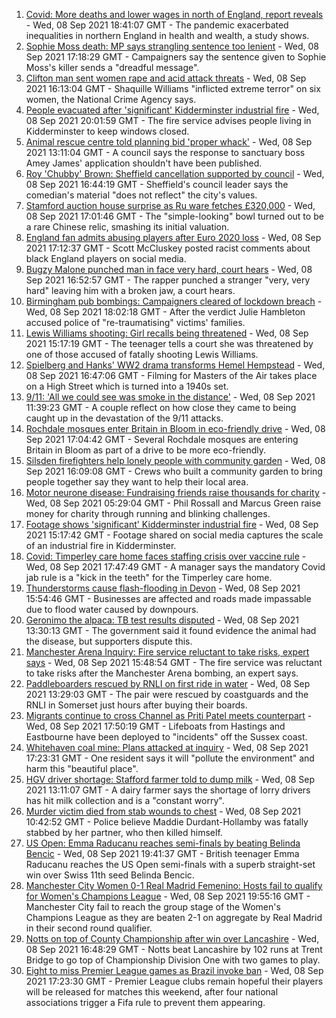 1. [Covid: More deaths and lower wages in north of England, report reveals](https://www.bbc.co.uk/news/uk-england-58486111?at_medium=RSS&at_campaign=KARANGA) - Wed, 08 Sep 2021 18:41:07 GMT - The pandemic exacerbated inequalities in northern England in health and wealth, a study shows.
2. [Sophie Moss death: MP says strangling sentence too lenient](https://www.bbc.co.uk/news/uk-england-tees-58492328?at_medium=RSS&at_campaign=KARANGA) - Wed, 08 Sep 2021 17:18:29 GMT - Campaigners say the sentence given to Sophie Moss's killer sends a "dreadful message".
3. [Clifton man sent women rape and acid attack threats](https://www.bbc.co.uk/news/uk-england-nottinghamshire-58491156?at_medium=RSS&at_campaign=KARANGA) - Wed, 08 Sep 2021 16:13:04 GMT - Shaquille Williams "inflicted extreme terror" on six women, the National Crime Agency says.
4. [People evacuated after 'significant' Kidderminster industrial fire](https://www.bbc.co.uk/news/uk-england-hereford-worcester-58488793?at_medium=RSS&at_campaign=KARANGA) - Wed, 08 Sep 2021 20:01:59 GMT - The fire service advises people living in Kidderminster to keep windows closed.
5. [Animal rescue centre told planning bid 'proper whack'](https://www.bbc.co.uk/news/uk-england-kent-58487855?at_medium=RSS&at_campaign=KARANGA) - Wed, 08 Sep 2021 13:11:04 GMT - A council says the response to sanctuary boss Amey James' application shouldn't have been published.
6. [Roy 'Chubby' Brown: Sheffield cancellation supported by council](https://www.bbc.co.uk/news/uk-england-south-yorkshire-58488864?at_medium=RSS&at_campaign=KARANGA) - Wed, 08 Sep 2021 16:44:19 GMT - Sheffield's council leader says the comedian's material "does not reflect" the city's values.
7. [Stamford auction house surprise as Ru ware fetches £320,000](https://www.bbc.co.uk/news/uk-england-lincolnshire-58489566?at_medium=RSS&at_campaign=KARANGA) - Wed, 08 Sep 2021 17:01:46 GMT - The "simple-looking" bowl turned out to be a rare Chinese relic, smashing its initial valuation.
8. [England fan admits abusing players after Euro 2020 loss](https://www.bbc.co.uk/news/uk-england-merseyside-58490690?at_medium=RSS&at_campaign=KARANGA) - Wed, 08 Sep 2021 17:12:37 GMT - Scott McCluskey posted racist comments about black England players on social media.
9. [Bugzy Malone punched man in face very hard, court hears](https://www.bbc.co.uk/news/uk-england-manchester-58491222?at_medium=RSS&at_campaign=KARANGA) - Wed, 08 Sep 2021 16:52:57 GMT - The rapper punched a stranger "very, very hard" leaving him with a broken jaw, a court hears.
10. [Birmingham pub bombings: Campaigners cleared of lockdown breach](https://www.bbc.co.uk/news/uk-england-birmingham-58487715?at_medium=RSS&at_campaign=KARANGA) - Wed, 08 Sep 2021 18:02:18 GMT - After the verdict Julie Hambleton accused police of "re-traumatising" victims' families.
11. [Lewis Williams shooting: Girl recalls being threatened](https://www.bbc.co.uk/news/uk-england-south-yorkshire-58486408?at_medium=RSS&at_campaign=KARANGA) - Wed, 08 Sep 2021 15:17:19 GMT - The teenager tells a court she was threatened by one of those accused of fatally shooting Lewis Williams.
12. [Spielberg and Hanks' WW2 drama transforms Hemel Hempstead](https://www.bbc.co.uk/news/uk-england-beds-bucks-herts-58488046?at_medium=RSS&at_campaign=KARANGA) - Wed, 08 Sep 2021 16:47:06 GMT - Filming for Masters of the Air takes place on a High Street which is turned into a 1940s set.
13. [9/11: 'All we could see was smoke in the distance'](https://www.bbc.co.uk/news/uk-england-birmingham-58486093?at_medium=RSS&at_campaign=KARANGA) - Wed, 08 Sep 2021 11:39:23 GMT - A couple reflect on how close they came to being caught up in the devastation of the 9/11 attacks.
14. [Rochdale mosques enter Britain in Bloom in eco-friendly drive](https://www.bbc.co.uk/news/uk-england-manchester-58493493?at_medium=RSS&at_campaign=KARANGA) - Wed, 08 Sep 2021 17:04:42 GMT - Several Rochdale mosques are entering Britain in Bloom as part of a drive to be more eco-friendly.
15. [Silsden firefighters help lonely people with community garden](https://www.bbc.co.uk/news/uk-england-leeds-58493891?at_medium=RSS&at_campaign=KARANGA) - Wed, 08 Sep 2021 16:09:08 GMT - Crews who built a community garden to bring people together say they want to help their local area.
16. [Motor neurone disease: Fundraising friends raise thousands for charity](https://www.bbc.co.uk/news/uk-england-london-58361439?at_medium=RSS&at_campaign=KARANGA) - Wed, 08 Sep 2021 05:29:04 GMT - Phil Rossall and Marcus Green raise money for charity through running and blinking challenges.
17. [Footage shows 'significant' Kidderminster industrial fire](https://www.bbc.co.uk/news/uk-england-hereford-worcester-58493300?at_medium=RSS&at_campaign=KARANGA) - Wed, 08 Sep 2021 15:17:42 GMT - Footage shared on social media captures the scale of an industrial fire in Kidderminster.
18. [Covid: Timperley care home faces staffing crisis over vaccine rule](https://www.bbc.co.uk/news/uk-england-manchester-58491214?at_medium=RSS&at_campaign=KARANGA) - Wed, 08 Sep 2021 17:47:49 GMT - A manager says the mandatory Covid jab rule is a "kick in the teeth" for the Timperley care home.
19. [Thunderstorms cause flash-flooding in Devon](https://www.bbc.co.uk/news/uk-england-devon-58487733?at_medium=RSS&at_campaign=KARANGA) - Wed, 08 Sep 2021 15:54:46 GMT - Businesses are affected and roads made impassable due to flood water caused by downpours.
20. [Geronimo the alpaca: TB test results disputed](https://www.bbc.co.uk/news/uk-england-bristol-58490510?at_medium=RSS&at_campaign=KARANGA) - Wed, 08 Sep 2021 13:30:13 GMT - The government said it found evidence the animal had the disease, but supporters dispute this.
21. [Manchester Arena Inquiry: Fire service reluctant to take risks, expert says](https://www.bbc.co.uk/news/uk-england-manchester-58493171?at_medium=RSS&at_campaign=KARANGA) - Wed, 08 Sep 2021 15:48:54 GMT - The fire service was reluctant to take risks after the Manchester Arena bombing, an expert says.
22. [Paddleboarders rescued by RNLI on first ride in water](https://www.bbc.co.uk/news/uk-england-somerset-58486084?at_medium=RSS&at_campaign=KARANGA) - Wed, 08 Sep 2021 13:29:03 GMT - The pair were rescued by coastguards and the RNLI in Somerset just hours after buying their boards.
23. [Migrants continue to cross Channel as Priti Patel meets counterpart](https://www.bbc.co.uk/news/uk-england-kent-58484976?at_medium=RSS&at_campaign=KARANGA) - Wed, 08 Sep 2021 17:50:19 GMT - Lifeboats from Hastings and Eastbourne have been deployed to "incidents" off the Sussex coast.
24. [Whitehaven coal mine: Plans attacked at inquiry](https://www.bbc.co.uk/news/uk-england-cumbria-58486906?at_medium=RSS&at_campaign=KARANGA) - Wed, 08 Sep 2021 17:23:31 GMT - One resident says it will "pollute the environment" and harm this "beautiful place".
25. [HGV driver shortage: Stafford farmer told to dump milk](https://www.bbc.co.uk/news/uk-england-stoke-staffordshire-58480823?at_medium=RSS&at_campaign=KARANGA) - Wed, 08 Sep 2021 13:11:07 GMT - A dairy farmer says the shortage of lorry drivers has hit milk collection and is a "constant worry".
26. [Murder victim died from stab wounds to chest](https://www.bbc.co.uk/news/uk-england-northamptonshire-58487356?at_medium=RSS&at_campaign=KARANGA) - Wed, 08 Sep 2021 10:42:52 GMT - Police believe Maddie Durdant-Hollamby was fatally stabbed by her partner, who then killed himself.
27. [US Open: Emma Raducanu reaches semi-finals by beating Belinda Bencic](https://www.bbc.co.uk/sport/tennis/58493663?at_medium=RSS&at_campaign=KARANGA) - Wed, 08 Sep 2021 19:41:37 GMT - British teenager Emma Raducanu reaches the US Open semi-finals with a superb straight-set win over Swiss 11th seed Belinda Bencic.
28. [Manchester City Women 0-1 Real Madrid Femenino: Hosts fail to qualify for Women's Champions League](https://www.bbc.co.uk/sport/football/58468779?at_medium=RSS&at_campaign=KARANGA) - Wed, 08 Sep 2021 19:55:16 GMT - Manchester City fail to reach the group stage of the Women's Champions League as they are beaten 2-1 on aggregate by Real Madrid in their second round qualifier.
29. [Notts on top of County Championship after win over Lancashire](https://www.bbc.co.uk/sport/cricket/58488972?at_medium=RSS&at_campaign=KARANGA) - Wed, 08 Sep 2021 16:48:29 GMT - Notts beat Lancashire by 102 runs at Trent Bridge to go top of Championship Division One with two games to play.
30. [Eight to miss Premier League games as Brazil invoke ban](https://www.bbc.co.uk/sport/football/58486811?at_medium=RSS&at_campaign=KARANGA) - Wed, 08 Sep 2021 17:23:30 GMT - Premier League clubs remain hopeful their players will be released for matches this weekend, after four national associations trigger a Fifa rule to prevent them appearing.

